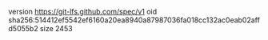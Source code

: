 version https://git-lfs.github.com/spec/v1
oid sha256:514412ef5542ef6160a20ea8940a87987036fa018cc132ac0eab02affd5055b2
size 2453

